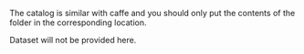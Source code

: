 The catalog is similar with caffe and you should only put the contents of the folder in the corresponding location.

Dataset will not be provided here.
